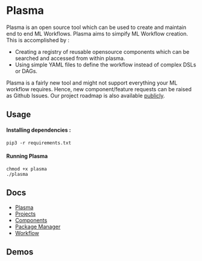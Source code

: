 # Plasma 

Plasma is an open source tool which can be used to create and maintain
end to end ML Workflows. Plasma aims to simpify ML Workflow creation.
This is accomplished by :

 - Creating a registry of reusable opensource components which can be searched and accessed from within plasma.
 - Using simple YAML files to define the workflow instead of complex DSLs or DAGs.

Plasma is a fairly new tool and might not support everything your ML workflow requires.
Hence, new component/feature requests can be raised as Github Issues.
Our project roadmap is also available [publicly](https://github.com/s20ai/plasma/projects/1).

## Usage

#### Installing dependencies :
```
pip3 -r requirements.txt
```

#### Running Plasma

```
chmod +x plasma
./plasma
```


## Docs

- [Plasma](https://github.com/s20ai/plasma-docs/blob/master/projects.md)
- [Projects](https://github.com/s20ai/plasma-docs/blob/master/projects.md)
- [Components](https://github.com/s20ai/plasma-docs/blob/master/components.md)
- [Package Manager](https://github.com/s20ai/plasma-docs/blob/master//package_manager.md)
- [Workflow](https://github.com/s20ai/plasma-docs/blob/master/workflows.md)



## Demos

